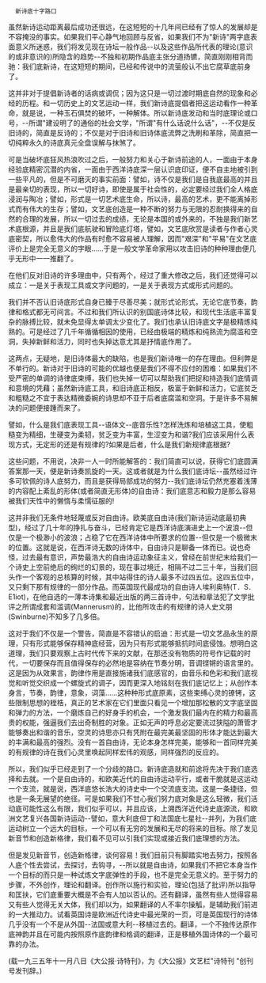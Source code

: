       新诗底十字路口   

   虽然新诗运动距离最后成功还很远，在这短短的十几年间已经有了惊人的发展却是不容掩没的事实。如果我们平心静气地回顾与反省，如果我们不为"新诗"两字底表面意义所迷惑，我们将发见现在诗坛一般作品--以及这些作品所代表的理论(意识的或非意识的)所隐含的趋势--不独和初期作品底主张分道扬镳，简直刚刚相背而驰：我们底新诗，在这短短的期间，已经和传说中的流萤般认不出它腐草底前身了。 

   这并非对于提倡新诗者的话病或调侃；因为这只是一切过渡时期底自然的现象和必经的历程。和一切历史上的文艺运动一样，我们新诗底提倡者把这运动看作一种革命，就是说，一种玉石俱焚的破坏，一种解体。所以新诗底发动和当时底理论或口号，--所谓"建设明了的通俗的社会文学，"所谓"有什么话说什么话"，--不仅是反旧诗的，简直是反诗的；不仅是对于旧诗和旧诗体底流弊之洗刷和革除，简直把一切纯粹永久的诗底真元全盘误解与抹煞了。 

   可是当破坏底狂风热浪吹过之后，一般努力和关心于新诗前途的人，一面由于本身经验底精密沉潜的内省，一面由于西洋诗底深一层认识底印证，便不自主地被引到一些平凡的，但是不可磨灭的事实前面：譬如，诗不仅是我们是自我底最高的并且是最亲切的表现，所以一切好诗，即使是属于社会性的，必定要经过我们全人格底浸润与陶冶；譬如，形式是一切艺术底生命，所以诗，最高的艺术，更不能离掉形式而有伟大的生存；譬如，文艺底创造是一种不断的努力与无限的忍耐换得来的自然的合理的发展，所以一切过去的成绩，无论是本国的或外来的，不独是我们新艺术底根源，并且是我们底航驶和冒险底灯塔，譬如，文艺底欣赏是读者与作者心灵底密契，所以愈伟大的作品有时愈不容易被人理解，因而"艰深"和"平易"在文艺底评价上是完全无意义的字眼……于是一般文学革命家用以攻击旧诗的种种理由便几乎无形中一一推翻了。 

   在他们反对旧诗的许多理由中，只有两个，经过了重大修改之后，我们还觉得可以成立：一是关于表现工具或文字问题的，一是关于表现方式或形式问题的。 

   我们并不否认旧诗底形式自身已臻于尽善尽美；就形式论形式，无论它底节奏，韵律和格式都无可间言。不过和我们所认识的别国底诗体比较，和现代生活底丰富复杂的脉搏比较，就未免显得太单调太少变化了。我们也承认旧诗底文字是极精炼纯熟的。可是经过了几千年循循相因的使用，已经由极端的精炼和纯熟流为腐滥和空洞，失掉新鲜和活力，同时也失掉达意尤其是抒情底作用了。 

   这两点，无疑地，是旧诗体最大的缺陷，也是我们新诗唯一的存在理由。但利弊是不单行的。新诗对于旧诗的可能的优越也便是我们不得不应付的困难：如果我们不受严密的单调的诗律底束缚，我们也失掉一切可以帮助我们把捉和持造我们底情调和意境的凭藉；虽然新诗底工具，和旧诗底正相反，极富于新鲜和活力，它底贫乏和粗糙之不宜于表达精微委婉的诗思却不亚于后者底腐滥和空洞。于是许多不易解决的问题便接踵而来了。 

   譬如，什么是我们底表现工具--语体文--底音乐性?怎样洗炼和培植这工具，使粗糙变为精细，生硬变为柔韧，贫乏变为丰富，生涩变为和谐?我们应该采用什么表现方式，无定形的还是有规律的?如果是后者，什么是我们新规律底根据? 

   这些问题，不用说，决非一人一时所能解答的：我们简直可以说，获得它们底圆满答案那一天，便是新诗奏凯旋的一天。这或者就是为什么我们底诗坛--虽然经过许多可钦佩的诗人底努力，而且是获得局部成功的努力--我们底诗坛仍然充塞着浅薄的内容配上紊乱的形体(或者简直无形体)的自由诗：我们底意志和毅力是那么容易被我们天性中的懒惰与柔懦征服的! 

   这并非我们无条件地轻蔑或反对自由诗。欧美底自由诗(我们新诗运动底最初典型)，经过了几十年的挣扎与奋斗，已经肯定它是西洋诗底演进史上一个波浪--但仅是一个极渺小的波浪；占稳了它在西洋诗体中所要求的位置--但仅是一个极微末的位置。这就是说，在西洋诗无数的诗体中，自由诗只是聊备一体而已。说也奇怪，过去最有意识，声势最浩大的自由诗运动象征主义，曾经在前世纪末给我们一个诗史上空前绝后的绚烂的幻景的，现在事过境迁，相隔不过二三十年，当我们回头作一个客观的总核算的时候，其中站得住的诗人最多不过四五位。这四五位中，又只剩下那有规律的一部分作品。而英国现代最成功的自由诗人埃利奥特(T．S．E1iot)，在他自选的一薄本诗集和最近出版的两三首诗中，句法和章法犯了文学批评之所谓成套和滥调(Mannerusm)的，比他所攻击的有规律的诗人史文朋(Swinburne)不知多了几多倍。 

   这对于我们不仅是一个警告，简直是不容错认的启迪：形式是一切文艺品永生的原理，只有形式能够保存精神底经营，因为只有形式能够抵抗时间底侵蚀。想明白这道理，我们只要观察上古时代传下来的文献，在那还没有物质的符号作记载的时代，一切要保存而且值得保存的必然地是容纳在节奏分明，音调铿锵的语言里的。这是因为从效果言，韵律作用是直接施诸我们底感官的，由音乐和色彩和我们底视觉和听觉交织成一个螺旋式的调子，因而更深入地铭刻在我们底记忆上；从创作本身言，节奏，韵律，意象，词藻……这种种形式底原素，这些束缚心灵的镣铐，这些限制思想的桎梏，真正的艺术家在它们里面只看见一个增加那松散的文字底坚固和弹力的方法，一个磨炼自己的好身手的机会，一个激发我们最内在的精力和最高贵的权能，强逼我们去出奇制胜的对象。正如无声的呼息必定要流过狭隘的萧管才能够奏出和谐的音乐，空灵的诗思亦只有凭附在最完美最坚固的形体才能达到最大的丰满和最高的强烈。没有一首自由诗，无论本身怎样完美，能够和一首同样完美的有规律的诗在我们心灵里唤起同样宏伟的观感，同样强烈的反应的。 

   所以，我们似乎已经走到了一个分歧的路口。新诗底造就和前途将先决于我们底选择和去就。一个是自由诗的，和欧美近代的自由诗运动平行，或者干脆就是这运动一个支流，就是说，西洋底悠长浩大的诗史中一个交流底支流。这是一条捷径，但也是一条无展望的绝径。可是如果我们不甘心我们努力底对象是这么轻微，我们活动底可能性这么有限，我们似乎可以，并且应该，上溯西洋近代诗史底源流，和欧洲文艺复兴各国新诗运动--譬如，意大利底但丁和法国底七星社--并列，为我们底运动树立一个远大的目标，一个可以有无穷的发展和无尽的将来的目标。除了发见新音节和创造新格律，我们看不见可以引我们实现或接近我们底理想的方法。 

   但是发见新音节，创造新格律，谈何容易！我们目前只有脚踏实地去努力，按照各人底个性去尝试，去探讨，去钩寻，--所以就是自由诗，如果我们不把它本身当作一个目标的而只是一种试炼文字底弹性的手段，也不是完全无意义的。至于努力的步骤，不外创作，理论和翻译。创作所以施行和实验，理论(包括了批评)所以指导和匡扶，它们底重要大概是不会有人加以否认的。还有翻译，虽然有些人觉得容易又有些人觉得无关大体，我们却以为，如果翻译的人不率尔操觚，是辅助我们前进的一大推动力。试看英国诗是欧洲近代诗史中最光荣的一页，可是英国现行的诗体几乎没有一个不是从外国--法国或意大利--移植过去的。翻译，一个不独传达原作底神韵并且在可能内按照原作底韵律和格调的翻译，正是移植外国诗体的一个最可靠的办法。 

   (载一九三五年十一月八日《大公报·诗特刊》，为《大公报》文艺栏"诗特刊 "创刊号发刊辞。)

